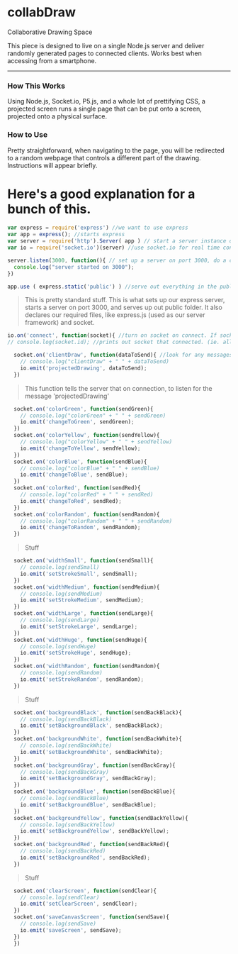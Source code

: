# collabDraw
Collaborative Drawing Space

This piece is designed to live on a single Node.js server and deliver randomly generated pages to connected clients. Works best when accessing from a smartphone.

***

### How This Works

Using Node.js, Socket.io, P5.js, and a whole lot of prettifying CSS, a projected screen runs a single page that can be put onto a screen, projected onto a physical surface.

### How to Use

Pretty straightforward, when navigating to the page, you will be redirected to a random webpage that controls a different part of the drawing. Instructions will appear briefly.


# Here's a good explanation for a bunch of this.

```javascript
var express = require('express') //we want to use express
var app = express(); //starts express
var server = require('http').Server( app ) // start a server instance on a port
var io = require('socket.io')(server) //use socket.io for real time connections aka. wesockets

server.listen(3000, function(){ // set up a server on port 3000, do a callback when it starts successfully
  console.log("server started on 3000");
})

app.use ( express.static('public') ) //serve out everything in the public folder

```

> This is pretty standard stuff. This is what sets up our express server, starts a server on port 3000, and serves up out public folder.
It also declares our required files, like express.js (used as our server framework) and socket.

```javascript
io.on('connect', function(socket){ //turn on socket on connect. If socket.io sees a new connection, do something...
// console.log(socket.id); //prints out socket that connected. (ie. all users + the projection)

  socket.on('clientDraw', function(dataToSend){ //look for any messages with the 'clientDraw'
    // console.log("clientDraw" + " " + dataToSend)
    io.emit('projectedDrawing', dataToSend);
  })

```
> This function tells the server that on connection, to listen for the message 'projectedDrawing'

```javascript
  socket.on('colorGreen', function(sendGreen){
    // console.log("colorGreen" + " " + sendGreen)
    io.emit('changeToGreen', sendGreen);
  })
  socket.on('colorYellow', function(sendYellow){
    // console.log("colorYellow" + " " + sendYellow)
    io.emit('changeToYellow', sendYellow);
  })
  socket.on('colorBlue', function(sendBlue){
    // console.log("colorBlue" + " " + sendBlue)
    io.emit('changeToBlue', sendBlue);
  })
  socket.on('colorRed', function(sendRed){
    // console.log("colorRed" + " " + sendRed)
    io.emit('changeToRed', sendRed);
  })
  socket.on('colorRandom', function(sendRandom){
    // console.log("colorRandom" + " " + sendRandom)
    io.emit('changeToRandom', sendRandom);
  })
```
> Stuff

```javascript
  socket.on('widthSmall', function(sendSmall){
    // console.log(sendSmall)
    io.emit('setStrokeSmall', sendSmall);
  })
  socket.on('widthMedium', function(sendMedium){
    // console.log(sendMedium)
    io.emit('setStrokeMedium', sendMedium);
  })
  socket.on('widthLarge', function(sendLarge){
    // console.log(sendLarge)
    io.emit('setStrokeLarge', sendLarge);
  })
  socket.on('widthHuge', function(sendHuge){
    // console.log(sendHuge)
    io.emit('setStrokeHuge', sendHuge);
  })
  socket.on('widthRandom', function(sendRandom){
    // console.log(sendRandom)
    io.emit('setStrokeRandom', sendRandom);
  })
```
> Stuff

```javascript
  socket.on('backgroundBlack', function(sendBackBlack){
    // console.log(sendBackBlack)
    io.emit('setBackgroundBlack', sendBackBlack);
  })
  socket.on('backgroundWhite', function(sendBackWhite){
    // console.log(sendBackWhite)
    io.emit('setBackgroundWhite', sendBackWhite);
  })
  socket.on('backgroundGray', function(sendBackGray){
    // console.log(sendBackGray)
    io.emit('setBackgroundGray', sendBackGray);
  })
  socket.on('backgroundBlue', function(sendBackBlue){
    // console.log(sendBackBlue)
    io.emit('setBackgroundBlue', sendBackBlue);
  })
  socket.on('backgroundYellow', function(sendBackYellow){
    // console.log(sendBackYellow)
    io.emit('setBackgroundYellow', sendBackYellow);
  })
  socket.on('backgroundRed', function(sendBackRed){
    // console.log(sendBackRed)
    io.emit('setBackgroundRed', sendBackRed);
  })
```

> Stuff


```javascript
  socket.on('clearScreen', function(sendClear){
    // console.log(sendClear)
    io.emit('setClearScreen', sendClear);
  })
  socket.on('saveCanvasScreen', function(sendSave){
    // console.log(sendSave)
    io.emit('saveScreen', sendSave);
  })
  })
```
